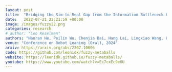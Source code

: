 ```yaml
---
layout: post
title:  "Bridging the Sim-to-Real Gap from the Information Bottleneck Perspective"
date:   2022-07-21 22:21:59 +00:00
image: /images/fuzzy22.png
categories: research
# author: "Leo Keselman"
authors: "Haoran He, Peilin Wu, Chenjia Bai, Hang Lai, Lingxiao Wang, Ling Pan, Xiaolin Hu, Weinan Zhang"
venue: "Conference on Robot Leaning (Oral), 2024"
arxiv: https://arxiv.org/abs/2207.10606
code: https://github.com/leonidk/fuzzy-metaballs
website: https://leonidk.github.io/fuzzy-metaballs/
youtube: https://www.youtube.com/watch?v=Ec7cxEc9eOU
---
```

